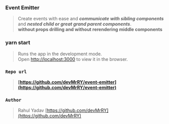### Event Emitter
>Create events with ease and ***communicate with sibling components***
and ***nested child or great grand parent components***.\
**without props drilling and without rerendering middle components**

### yarn start

>Runs the app in the development mode.\
Open [http://localhost:3000](http://localhost:3000) to view it in the browser.

### `Repo url`
> **[https://github.com/devMrRY/event-emitter](https://github.com/devMrRY/event-emitter)**

### `Author`
> Rahul Yadav [https://github.com/devMrRY](https://github.com/devMrRY)
